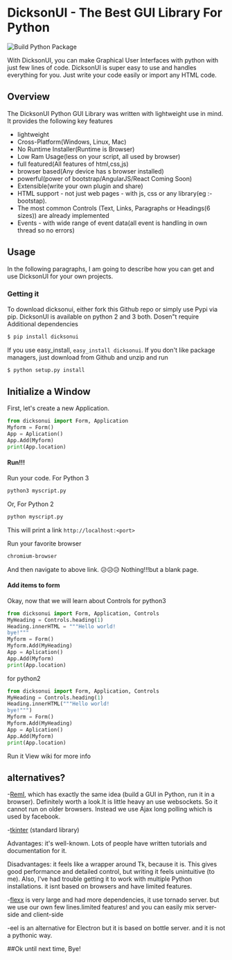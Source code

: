 # DicksonUI - The Best GUI Library For Python

![Build Python Package](https://github.com/Ksengine/DicksonUI/workflows/Build%20Python%20Package/badge.svg)

With DicksonUI, you can make Graphical User Interfaces with python with just few lines of code. DicksonUI is super easy to use and handles everything for you. Just write your code easily
or import any HTML code.

## Overview
The DicksonUI Python GUI Library was written with lightweight use in mind. It provides the following key features
- lightweight
- Cross-Platform(Windows, Linux, Mac)
- No Runtime Installer(Runtime is Browser)
- Low Ram Usage(less on your script, all used by browser)
- full featured(All features of html,css,js)
- browser based(Any device has s browser installed)
- powerful(power of bootstrap/AngularJS/React Coming Soon)
- Extensible(write your own plugin and share)
- HTML support - not just web pages - with js, css or any library(eg :-bootstap).
- The most common Controls  (Text, Links, Paragraphs or Headings(6 sizes)) are already implemented
- Events - with wide range of event data(all event is handling in own thread so no errors)

## Usage

In the following paragraphs, I am going to describe how you can get and use DicksonUI for your own projects.

###  Getting it
To download dicksonui, either fork this Github repo or simply use Pypi via pip.
DicksonUI is available on python 2 and 3 both. Dosen"t require Additional dependencies
```sh
$ pip install dicksonui
```
If you use easy_install,  `easy_install dicksonui`.
If you don't like package managers, just download from Github and unzip   and run
```sh
$ python setup.py install
```

## Initialize a Window
First, let's create a new Application. 

```Python
from dicksonui import Form, Application
Myform = Form()
App = Aplication()
App.Add(Myform)
print(App.location)
```

#### Run!!! 
Run your code.
For Python 3
```sh
python3 myscript.py
```
Or, For Python 2
```sh
python myscript.py
```
This will print a link
`http://localhost:<port>`
 
Run your favorite browser
```sh
chromium-browser
```
And then navigate to above link.
😥😥😥 Nothing!!!but a blank page.

#### Add items to form 
Okay, now that we will learn about Controls
for python3
```Python
from dicksonui import Form, Application, Controls
MyHeading = Controls.heading(1)
Heading.innerHTML = """Hello world!
bye!"""
Myform = Form()
Myform.Add(MyHeading)
App = Aplication()
App.Add(Myform)
print(App.location)
```
for python2
```Python
from dicksonui import Form, Application, Controls
MyHeading = Controls.heading(1)
Heading.innerHTML("""Hello world!
bye!""")
Myform = Form()
Myform.Add(MyHeading)
App = Aplication()
App.Add(Myform)
print(App.location)
```
Run it 
View wiki for more info

## alternatives?

-[RemI](https://github.com/dddomodossola/remi), which has exactly the same idea (build a GUI in Python, run it in a browser). Definitely worth a look.It is little heavy an use websockets. So it cannot run on older browsers. Instead we use Ajax long polling which is used by facebook.

-[tkinter](https://docs.python.org/3/library/tkinter.html#module-tkinter)  (standard library)

Advantages: it's well-known. Lots of people have written tutorials and documentation for it.

Disadvantages: it feels like a wrapper around Tk, because it is. This gives good performance and detailed control, but writing it feels unintuitive (to me). Also, I've had trouble getting it to work with multiple Python installations.
it isnt based on browsers and have limited features.

-[flexx](https://github.com/zoofIO/flexx) is very large and had more dependencies, it use tornado server. but we use our own few lines.limited features! and you can easily mix server-side and client-side

-eel is an alternative for Electron but it is based on bottle server. and it is not a pythonic way.

##Ok until next time, Bye! 
